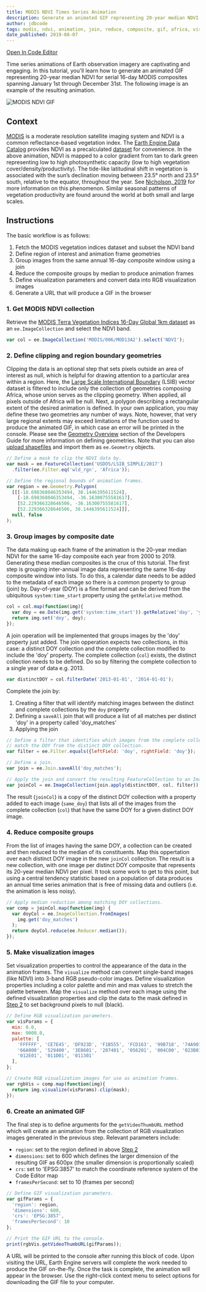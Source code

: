 ```yaml
---
title: MODIS NDVI Times Series Animation
description: Generate an animated GIF representing 20-year median NDVI for serial 16-day MODIS composites spanning January 1st through December 31st.
author: jdbcode
tags: modis, ndvi, animation, join, reduce, composite, gif, africa, visualization
date_published: 2019-08-07
---
```

<!--
Copyright 2019 Google LLC

Licensed under the Apache License, Version 2.0 (the "License");
you may not use this file except in compliance with the License.
You may obtain a copy of the License at

    https://www.apache.org/licenses/LICENSE-2.0

Unless required by applicable law or agreed to in writing, software
distributed under the License is distributed on an "AS IS" BASIS,
WITHOUT WARRANTIES OR CONDITIONS OF ANY KIND, either express or implied.
See the License for the specific language governing permissions and
limitations under the License.
-->

[Open In Code Editor](https://code.earthengine.google.com/0ee1513ac09808307463585f73dda77c)

Time series animations of Earth observation imagery are captivating and engaging.
In this tutorial, you'll learn how to generate an animated GIF representing 20-year median
NDVI for serial 16-day MODIS composites spanning January 1st through December 31st. The
following image is an example of the resulting animation. 

![MODIS NDVI GIF](https://storage.googleapis.com/earthengine-community/tutorials/modis-ndvi-time-series-animation/modis-ndvi-time-series-animation.gif)

## Context

[MODIS](https://modis.gsfc.nasa.gov/) is a moderate resolution satellite imaging system and NDVI is a 
common reflectance-based vegetation index. The [Earth Engine Data Catalog](https://developers.google.com/earth-engine/datasets/)
provides NDVI as a precalculated [dataset](https://developers.google.com/earth-engine/datasets/catalog/MODIS_006_MOD13A2)
for convenience. In the above animation, NDVI is mapped to a color gradient from tan to dark green representing 
low to high photosynthetic capacity (low to high vegetation cover/density/productivity). The
tide-like latitudinal shift in vegetation is associated with the sun’s declination moving between 23.5&deg;
north and 23.5&deg; south, relative to the equator, throughout the year. See [Nicholson, 2019](https://journals.ametsoc.org/doi/full/10.1175/BAMS-D-16-0287.1) for more information on this phenomenon. Similar
seasonal patterns of vegetation productivity are found around the world at both small and large scales.

## Instructions

The basic workflow is as follows:

1. Fetch the MODIS vegetation indices dataset and subset the NDVI band
2. Define region of interest and animation frame geometries
3. Group images from the same annual 16-day composite window using a join
4. Reduce the composite groups by median to produce animation frames
5. Define visualization parameters and convert data into RGB visualization images
6. Generate a URL that will produce a GIF in the browser

### 1. Get MODIS NDVI collection

Retrieve the [MODIS Terra Vegetation Indices 16-Day Global 1km dataset](https://developers.google.com/earth-engine/datasets/catalog/MODIS_006_MOD13A2)
as an `ee.ImageCollection` and select the NDVI band.

```js
var col = ee.ImageCollection('MODIS/006/MOD13A2').select('NDVI');
```

### 2. Define clipping and region boundary geometries

Clipping the data is an optional step that sets pixels outside an area of interest as null, which is helpful
for drawing attention to a particular area within a region. Here, the [Large Scale International Boundary](https://developers.google.com/earth-engine/datasets/catalog/USDOS_LSIB_SIMPLE_2017)
(LSIB) vector dataset is filtered to include only the collection of geometries composing Africa, whose union
serves as the clipping geometry. When applied, all pixels outside of Africa will be null. Next, a polygon
describing a rectangular extent of the desired animation is defined. In your own application, you may define
these two geometries any number of ways. Note, however, that very large regional extents may exceed limitations
of the function used to produce the animated GIF, in which case an error will be printed in the console.
Please see the [Geometry Overview](https://developers.google.com/earth-engine/geometries) section of the
Developers Guide for more information on defining geometries. Note that you can also [upload shapefiles](https://developers.google.com/earth-engine/importing#uploading-table-assets)
and import them as `ee.Geometry` objects.

```js
// Define a mask to clip the NDVI data by.
var mask = ee.FeatureCollection('USDOS/LSIB_SIMPLE/2017')
  .filter(ee.Filter.eq('wld_rgn', 'Africa'));

// Define the regional bounds of animation frames.
var region = ee.Geometry.Polygon(
  [[[-18.698368046353494, 38.1446395611524],
    [-18.698368046353494, -36.16300755581617],
    [52.229366328646506, -36.16300755581617],
    [52.229366328646506, 38.1446395611524]]], 
  null, false
);
```

### 3. Group images by composite date

The data making up each frame of the animation is the 20-year median NDVI for the same 16-day composite each
year from 2000 to 2019. Generating these median composites is the crux of this tutorial. The first step is
grouping inter-annual image data representing the same 16-day composite window into lists. To do this, a
calendar date needs to be added to the metadata of each image so there is a common property to group (join)
by. Day-of-year (DOY) is a fine format and can be derived from the ubiquitous `system:time_start` property
using the `getRelative` method.

```js
col = col.map(function(img){
  var doy = ee.Date(img.get('system:time_start')).getRelative('day', 'year');
  return img.set('doy', doy);
});
```

A join operation will be implemented that groups images by the 'doy' property just added. The join opperation 
expects two collections, in this case: a distinct DOY collection and the complete collection modified to
include the 'doy' property. The complete collection (`col`) exists, the distinct collection needs to be defined.
Do so by filtering the complete collection to a single year of data e.g. 2013. 

```js
var distinctDOY = col.filterDate('2013-01-01', '2014-01-01');
```

Complete the join by:

1. Creating a filter that will identify matching images between the distinct and complete collections by the `doy` property
2. Defining a `saveAll` join that will produce a list of all matches per distinct 'doy' in a property called 'doy_matches'
3. Applying the join

```js
// Define a filter that identifies which images from the complete collection
// match the DOY from the distinct DOY collection. 
var filter = ee.Filter.equals({leftField: 'doy', rightField: 'doy'});

// Define a join.
var join = ee.Join.saveAll('doy_matches');

// Apply the join and convert the resulting FeatureCollection to an ImageCollection.
var joinCol = ee.ImageCollection(join.apply(distinctDOY, col, filter));
```

The result (`joinCol`) is a copy of the distinct DOY collection with a property added to each image (`same_doy`) that lists all of the
images from the complete collection (`col`) that have the same DOY for a given distinct DOY image.

### 4. Reduce composite groups

From the list of images having the same DOY, a collection can be created and then reduced to the median
of its constituents. Map this oppertation over each distinct DOY image in the new `joinCol` collection.
The result is a new collection, with one image per distinct DOY composite that represents its 20-year
median NDVI per pixel. It took some work to get to this point, but using a central tendency statistic
based on a population of data produces an annual time series animation that is free of missing data and
outliers (i.e. the animation is less noisy).   

```js
// Apply median reduction among matching DOY collections.
var comp = joinCol.map(function(img) {
  var doyCol = ee.ImageCollection.fromImages(
    img.get('doy_matches')
  );
  return doyCol.reduce(ee.Reducer.median());
});
```

### 5. Make visualization images

Set visualization properties to control the appearance of the data in the animation frames.
The `visualize` method can convert single-band images (like NDVI)
into 3-band RGB pseudo-color images. Define visualization properties including a color palette and min
and max values to stretch the palette between. Map the `visualize` method over each image using the defined
visualization properties and clip the data to the mask defined in [Step 2](#2-define-clipping-and-region-boundary-geometries)
to set background pixels to null (black).

```js
// Define RGB visualization parameters.
var visParams = {
  min: 0.0,
  max: 9000.0,
  palette: [
    'FFFFFF', 'CE7E45', 'DF923D', 'F1B555', 'FCD163', '99B718', '74A901',
    '66A000', '529400', '3E8601', '207401', '056201', '004C00', '023B01',
    '012E01', '011D01', '011301'
  ],
};

// Create RGB visualization images for use as animation frames.
var rgbVis = comp.map(function(img){
  return img.visualize(visParams).clip(mask);
});
```

### 6. Create an animated GIF

The final step is to define arguments for the `getVideoThumbURL` method which will create an animation from
the collection of RGB visualization images generated in the previous step. Relevant parameters include:

- `region`: set to the region defined in above [Step 2](#2-define-clipping-and-region-boundary-geometries)
- `dimensions`: set to 600 which defines the larger dimension of the resulting GIF as 600px (the smaller dimension
is proportionally scaled)
- `crs`: set to 'EPSG:3857' to match the coordinate reference system of the Code Editor map
- `framesPerSecond`: set to 10 (frames per second)

```js
// Define GIF visualization parameters.
var gifParams = {
  'region': region,
  'dimensions': 600,
  'crs': 'EPSG:3857',
  'framesPerSecond': 10
};

// Print the GIF URL to the console.
print(rgbVis.getVideoThumbURL(gifParams));
```

A URL will be printed to the console after running this block of code. Upon visiting the URL, Earth Engine servers
will complete the work needed to produce the GIF on-the-fly. Once the task is complete, the animation will appear in
the browser. Use the right-click context menu to select options for downloading the GIF file to your computer.
